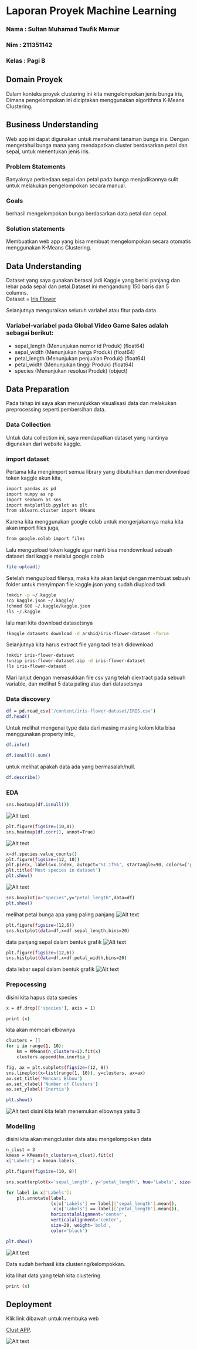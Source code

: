 # Laporan Proyek Machine Learning

### Nama : Sultan Muhamad Taufik Mamur

### Nim : 211351142

### Kelas : Pagi B

## Domain Proyek

Dalam konteks proyek clustering ini kita mengelompokan jenis bunga iris, Dimana pengelompokan ini diciptakan menggunakan algorithma K-Means Clustering.

## Business Understanding

Web app ini dapat digunakan untuk memahami tanaman bunga iris. Dengan mengetahui bunga mana yang mendapatkan cluster berdasarkan petal dan sepal, untuk menentukan jenis iris.

### Problem Statements

Banyaknya perbedaan sepal dan petal pada bunga menjadikannya sulit untuk melakukan pengelompokan secara manual.

### Goals

berhasil mengelompokan bunga berdasarkan data petal dan sepal.

### Solution statements

Membuatkan web app yang bisa membuat mengelompokan secara otomatis menggunakan K-Means Clustering.

## Data Understanding

Dataset yang saya gunakan berasal jadi Kaggle yang berisi panjang dan lebar pada sepal dan petal.Dataset ini mengandung 150 baris dan 5 columns.<br>
Dataset = [Iris Flower](https://www.kaggle.com/datasets/arshid/iris-flower-dataset)

Selanjutnya menguraikan seluruh variabel atau fitur pada data

### Variabel-variabel pada Global Video Game Sales adalah sebagai berikut:

- sepal_length    (Menunjukan nomor id Produk)    (float64)
- sepal_width       (Menunjukan harga Produk)    (float64)
- petal_length        (Menunjukan penjualan Produk)    (float64) 
- petal_width      (Menunjukan tinggi Produk)   (float64) 
- species   (Menunjukan resolusi Produk)    (object)

## Data Preparation

Pada tahap ini saya akan menunjukkan visualisasi data dan melakukan preprocessing seperti pembersihan data.

### Data Collection

Untuk data collection ini, saya mendapatkan dataset yang nantinya digunakan dari website kaggle.

### import dataset

Pertama kita mengimport semua library yang dibutuhkan dan mendownload token kaggle akun kita,

```bash
import pandas as pd
import numpy as np
import seaborn as sns
import matplotlib.pyplot as plt
from sklearn.cluster import KMeans
```

Karena kita menggunakan google colab untuk mengerjakannya maka kita akan import files juga,

```bash
from google.colab import files
```

Lalu mengupload token kaggle agar nanti bisa mendownload sebuah dataset dari kaggle melalui google colab

```bash
file.upload()
```

Setelah mengupload filenya, maka kita akan lanjut dengan membuat sebuah folder untuk menyimpan file kaggle.json yang sudah diupload tadi

```bash
!mkdir -p ~/.kaggle
!cp kaggle.json ~/.kaggle/
!chmod 600 ~/.kaggle/kaggle.json
!ls ~/.kaggle
```

lalu mari kita download datasetsnya

```bash
!kaggle datasets download -d arshid/iris-flower-dataset -force
```

Selanjutnya kita harus extract file yang tadi telah didownload

```bash
!mkdir iris-flower-dataset
!unzip iris-flower-dataset.zip -d iris-flower-dataset
!ls iris-flower-dataset
```

Mari lanjut dengan memasukkan file csv yang telah diextract pada sebuah variable, dan melihat 5 data paling atas dari datasetsnya

### Data discovery
```bash
df = pd.read_csv('/content/iris-flower-dataset/IRIS.csv')
df.head()
```

Untuk melihat mengenai type data dari masing masing kolom kita bisa menggunakan property info,

```bash
df.info()
```

```bash
df.isnull().sum()
```
untuk melihat apakah data ada yang bermasalah/null.

```bash
df.describe()
```

### EDA

```bash
sns.heatmap(df.isnull())
```
![Alt text](eda_heatmap.png)

```bash
plt.figure(figsize=(10,8))
sns.heatmap(df.corr(), annot=True)
```
![Alt text](eda_heatmap_f.png)

```bash
x=df.species.value_counts()
plt.figure(figsize=(12, 10))
plt.pie(x, labels=x.index, autopct='%1.1f%%', startangle=90, colors=['purple', 'blue', 'yellow'])
plt.title('Most species in dataset')
plt.show()
```
![Alt text](eda_pie.png)

```bash
sns.boxplot(x="species",y="petal_length",data=df)
plt.show()
```
melihat petal bunga apa yang paling panjang
![Alt text](eda_bp.png)

```bash
plt.figure(figsize=(12,6))
sns.histplot(data=df,x=df.sepal_length,bins=20)
```
data panjang sepal dalam bentuk grafik
![Alt text](eda_hp.png)

```bash
plt.figure(figsize=(12,6))
sns.histplot(data=df,x=df.petal_width,bins=20)
```
data lebar sepal dalam bentuk grafik
![Alt text](eda_hp2.png)

### Prepocessing

disini kita hapus data species
```bash
x = df.drop(['species'], axis = 1)
```

```bash
print (x)
```
kita akan memcari elbownya
```bash
clusters = []
for i in range(1, 10):
    km = KMeans(n_clusters=i).fit(x)
    clusters.append(km.inertia_)

fig, ax = plt.subplots(figsize=(12, 8))
sns.lineplot(x=list(range(1, 10)), y=clusters, ax=ax)
ax.set_title('Mencari Elbow')
ax.set_xlabel('Number of Clusters')
ax.set_ylabel('Inertia')

plt.show()
```
![Alt text](elbow.png)
disini kita telah menemukan elbownya yaitu 3

### Modelling

disini kita akan mengcluster data atau mengelompokan data
```bash
n_clust = 3
kmean = KMeans(n_clusters=n_clust).fit(x)
x['Labels'] = kmean.labels_
```

```bash
plt.figure(figsize=(10, 8))

sns.scatterplot(x='sepal_length', y='petal_length', hue='Labels', size='Labels', markers=True, palette=sns.color_palette('hls', n_colors=n_clust), data=x)

for label in x['Labels']:
    plt.annotate(label,
                 (x[x['Labels'] == label]['sepal_length'].mean(),
                  x[x['Labels'] == label]['petal_length'].mean()),
                 horizontalalignment='center',
                 verticalalignment='center',
                 size=20, weight='bold',
                 color='black')

plt.show()
```
![Alt text](clust.png)

Data sudah berhasil kita clustering/kelompokkan.

kita lihat data yang telah kita clustering
```bash
print (x)
```

## Deployment
Klik link dibawah untuk membuka web

[Clust APP](https://clustering-iris-sultan.streamlit.app/).

![Alt text](apk.png)

